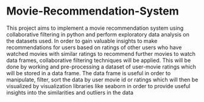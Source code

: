 # Movie-Recommendation-System


This project aims to implement a movie recommendation system using
collaborative filtering in python and perform exploratory data analysis on the
datasets used. In order to gain valuable insights to make recommendations for
users based on ratings of other users who have watched movies with similar
ratings to recommend further movies to watch data frames, collaborative
filtering techniques will be applied.
This will be done by working and pre-processing a dataset of user-movie
ratings which will be stored in a data frame. The data frame is useful in order
to manipulate, filter, sort the data by user movie id or ratings which will then
be visualized by visualization libraries like seaborn in order to provide useful
insights into the similarities and outliers in the data
